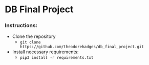 # DB Final Project


### Instructions:
- Clone the repository
  - `git clone https://github.com/theodorehadges/db_final_project.git`
- Install necessary requirements:
  - `pip3 install -r requirements.txt`
